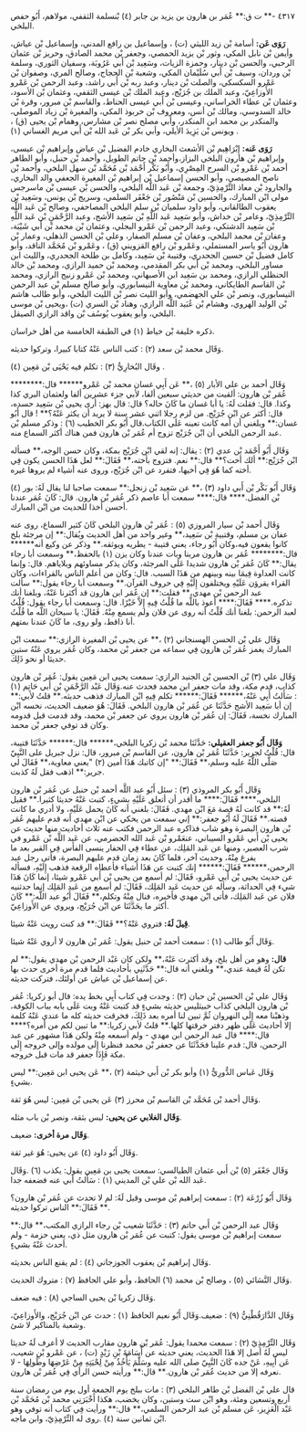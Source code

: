 ٤٣١٧ -** ت ق:** عُمَر بن هارون بن يزيد بن جابر (٤) بْنسلمة الثقفي، مولاهم، أَبُو حفص البلخي.

**رَوَى عَن:** أسامة بْن زيد الليثي (ت) ، وإسماعيل بن رافع المدني، وإسماعيل بْن عياش، وأيمن بْن نابل المكي، وثور بْن يزيد الحمصي، وجعفر بْن محمد الصادق، وحريز بْن عثمان الرحبي، والحسن بْن دينار، وحمزة الزيات، وسَعِيد بْن أَبي عَرُوبَة، وسفيان الثوري، وسلمة بْن وردان، وسيف بْن أَبي سُلَيْمان المكي، وشعبة بْن الحجاج، وصالح المري، وصفوان بْن عَمْرو السكسكي، والصلت بْن دينار، وعبد ربه بْن أَبي راشد، وعبد الرحمن بْن عَمْرو الأَوزاعِيّ، وعبد الملك بن جُرَيْج، وعبد الملك بْن عيسى الثقفي، وعثمان بْن الأسود، وعثمان بْن عطاء الخراساني، وعيسى بْن أَبي عيسى الحناط، والقاسم بْن مبرور، وقرة بْن خالد السدوسي، ومالك بْن أنس، ومعروف بْن خربوذ المكي، والمغيرة بْن زياد الموصلي، والمنكدر بن محمد ابن المنكدر، وأبي مصلح نصر بْن مشارس، وهمام بْن يحيى (ق) ، ويونس بْن يَزِيدَ الأيلي، وأبي بكر بْن عَبد الله بْن أَبي مريم الغساني (١) .

**رَوَى عَنه:** إِبْرَاهِيم بْن الأشعث البخاري خادم الفضيل بْن عياض وإبراهيم بْن عيسى، وإبراهيم بْن هارون البلخي البزاز،وأحمد بْن حاتم الطويل، وأحمد بْن حنبل، وأبو الطاهر أحمد بْن عَمْرو بْن السرح المِصْرِي، وأَبُو بَكْر أَحْمَد بْن مُحَمَّد بْن سهل البلخي، وأحمد بْن ناصح المصيصي، وأبو الحسن إسماعيل بْن إبراهيم بْن المغيرة الجعفي والد البخاري، والجارود بْن معاذ التِّرْمِذِيّ، وجمعة بْن عَبد اللَّه البلخي، والحسن بْن عيسى بْن ماسرجس مولى ابْن المبارك، والحسين بْن مَنْصُور بْن جَعْفَر السلمي، وسريج بْن يونس، وسَعِيد بْن يعقوب الطالقاني، وأبو داود سلميان بْن سلم البلخي المصاحفي، وصالح بْن عَبد اللَّه التِّرْمِذِيّ، وعامر بْن خداش، وأبو سَعِيد عَبد اللَّهِ بْن سَعِيد الأشج، وعبد الرَّحْمَنِ بْن عَبد اللَّهِ بْن سَعِيد الدشتكي، وعبد الرحمن بْن عَمْرو البجلي، وعثمان بْن محمد بْن أَبي شَيْبَة، وعفان بْن محمد البلخي، وعفان بْن مسلم الصفار، وعلي بْن الحسن الذهلي، وعمار بْن هارون أَبُو ياسر المستملي، وعَمْرو بْن رافع القزويني (ق) ، وعَمْرو بْن مُحَمَّد الناقد، وأبو كامل فضيل بْن حسين الجحدري، وقتيبة بْن سَعِيد، وكامل بن طلحة الجحدري، والليث ابن مساور البلخي، ومحمد بْن أَبي بكر المقدمي، ومحمد بْن حميد الرازي، ومحمد بْن خالد الحنظلي الرازي، ومحمد بن سَعِيد ابن الأصبهاني، ومحمد بْن عَمْرو زنيج الرازي، ومحمد بْن القاسم الطايكاني، ومحمد بْن معاوية النيسابوري، وأبو صالح مسلم بْن عبد الرحمن النيسابوري، ونصر بْن علي الجهضمي، وأبو الليث نصر بْن الليث البلخي، وأبو طالب هاشم بْن الوليد الهروي، وهشام بْن عُبَيد اللَّه الرازي، وهناد بْن السري (ت) ،ويحيى بْن موسى البلخي، وأبو يعقوب يُوسُف بْن واقد الرازي الصيقل.

ذكره خليفة بْن خياط (١) في الطبقة الخامسة من أهل خراسان.

وَقَال محمد بْن سعد (٢) : كتب الناس عَنْهُ كتابا كبيرا، وتركوا حديثه.

وقَال البُخارِيُّ (٣) : تكلم فيه يَحْيَى بْن مَعِين (٤) .

وَقَال أحمد بن علي الأبار (٥) ،** عَن أَبِي غسان محمد بْن عَمْرو****** قال:******** عُمَر بْن هارون: ألقيت من حديثي سبعين ألفا، لأبي جزء عشرين ألفا ولعثمان البري كذا وكذا. قال: فقلت لَهُ: يا أبا غسان ما كَانَ حاله؟ قال: قال بهز: أرى يحيى بْن سَعِيد حسده، قال: أكثر عن ابْن جُرَيْج. من لزم رجلا اثني عشر سنة لا يريد أن يكثر عَنْهُ؟** ! قال أَبُو غسان:** وبلغني أن أمه كانت تعينه عَلَى الكتاب.قال أَبُو بكر الخطيب (٦) : وذكر مسلم بْن عبد الرحمن البلخي أن ابْن جُرَيْج تزوج أم عُمَر بْن هارون فمن هناك أكثر السماع منه.

وَقَال أَبُو أَحْمَد بْن عدي (٢) : يقال: إنه لقي ابْن جُرَيْج بمكة، وكان حسن الوجه،** فسأله ابْن جُرَيْج:** ألك أخت؟** قال:** نعم. فتزوج بأخته،** فَقَالَ:** لعل هَذَا الحسن يكون فِي أخته كما هُوَ فِي أخيها، فتفرد عن ابْن جُرَيْج، وروى عنه أشياء لم يروها غيره.

وَقَال أَبُو بَكْر بْن أَبي داود (٣) ،** عن سَعِيد بْن زنجل:** سمعت صاحبا لنا يقال لَهُ: بور (٤) بْن الفضل.**** قال:**** سمعت أبا عاصم ذكر عُمَر بْن هارون. قال: كَانَ عُمَر عندنا أحسن أخذا للحديث من ابْن المبارك.

وَقَال أحمد بْن سيار المروزي (٥) : عُمَر بْن هارون البلخي كَانَ كثير السماع، روى عنه عفان بن مسلم، وقتبية بْن سَعِيد،** وغير واحد من أهل الحديث ويُقال:** إن مرجئة بلخ كانوا يقعون فيه،وكان أَبُو رجاء، يعني قتيبة - يطريه ويوثقه.** وذكر عن وكيع أنه****** قال:******** عُمَر بن هارون مربنا وبات عندنا وكان يزن (١) بالحفظ،** وسمعت أبا رجاء يقال:** كَانَ عُمَر بْن هارون شديدا عَلَى المرجئة، وكان يذكر مساوئهم وبلاياهم. قال: وإنما كانت العداوة فِيمَا بينه وبينهم من هَذَا السبب. قال: وكان من أعلم الناس بالقراءات، وكان القراء يقرؤن عَلَيْهِ ويختلفون إِلَيْهِ فِي حروف القرآن.** وسمعت أبا رجاء يقول:** سألت عبد الرحمن بْن مهدي،** فقلت:** إن عُمَر ابن هارون قد أكثرنا عَنْهُ، وبلغنا أنك تذكره.**** فَقَالَ:**** أعوذ باللَّه ما قُلْتُ فِيهِ إِلاَّ خَيْرًا. قال: وسمعت أبا رجاء يقول: قُلْتُ لعبد الرحمن: بلغنا أنك قُلْتُ أنه روى عن فلان ولم يسمع مِنْهُ. فَقَالَ: يا سبحان اللَّه ما قُلْتُ أنا ذاقط، ولو روى، ما كَانَ عندنا بمتهم.

وَقَال علي بْن الحسن الهسنجاني (٢) ،** عن يحيى بْن المغيرة الرازي:** سمعت ابْن المبارك يغمز عُمَر بْن هارون فِي سماعه من جعفر بْن محمد، وكان عُمَر يروي عَنْهُ ستين حديثا أو نحو ذَلِكَ.

وَقَال علي (٣) بْن الحسين بْن الجنيد الرازي: سمعت يحيى ابن مَعِين يقول: عُمَر بْن هارون كذاب، قدم مكة، وقد مات جعفر ابن محمد فحدث عنه.وَقَال عَبْد الرَّحْمَنِ بْن أَبي حَاتِم (١) : سَأَلتُ أَبِي عَنْهُ،****** فَقَالَ:****** تكلم فِيهِ ابْن المبارك فذهب حديثه.** قلتُ لأبي:** إن أبا سَعِيد الأشج حَدَّثَنَا عن عُمَر بْن هارون البلخي. فَقَالَ: هُوَ ضعيف الحديث، نخسه ابْن المبارك نخسة، فَقَالَ: إن عُمَر بْن هارون يروي عن جعفر بْن محمد، وقد قدمت قبل قدومه وكان قد توفي جعفر بْن محمد.

**وَقَال أَبُو جعفر العقيلي:** حَدَّثَنَا محمد بْن زكريا البلخي،****** قال:****** حَدَّثَنَا قتيبة، قال: قُلْتُ لجرير: حَدَّثَنَا عُمَر بْن هارون، عن القاسم بْن مبرور، قال: نزل جبريل على النَّبِيّ صَلَّى اللَّهُ عليه وسلم،** فَقَالَ:** "إن كاتبك هَذَا أمين (٢) "يعني معاوية،** فَقَالَ لي جرير:** اذهب فقل لَهُ كذبت.

وَقَال أَبُو بكر المروذي (٣) : سئل أَبُو عبد اللَّه أحمد بْن حنبل عن عُمَر بْن هارون البلخي،**** فَقَالَ:**** ما أقدر أن أتعلق عَلَيْهِ بشيءٍ، كتبت عَنْهُ حديثا كثيرا.** فقيل لَهُ:** قد كانت لَهُ قصة مَعَ ابْن مهدي. فَقَالَ: بلغني أنه كَانَ يحمل عَلَيْهِ، ولا أدري ما كانت قصته.** فَقَالَ لَهُ أَبُو جعفر:** إني سمعت من يحكي عن ابْن مهدي أنه قدم عليهم عُمَر بْن هارون البصرة وهو شاب فذاكره عبد الرحمن فكتب عنه ثلاث أحاديث منها حديث عن يحيى بْن أَبي عَمْرو السيباني، عنعَمْرو بْن عَبد الله الحضرمي، عن عَبد اللَّه بْن عَمْرو في شرب العصير، ومنها عن عَبد المَلِك، عن عطاء فِي الحفار ينسى الفأس فِي القبر بعد ما يفرغ مِنْهُ، وحديث آخر، فلما كَانَ بعد زمان قدم عليهم البصرة، فأتى رجل عبد الرحمن،****** فَقَالَ:****** إنك كتبت عن هَذَا أشياء فأعطاه الرقعة فذهب إِلَيْهِ، فسأله عن حديث يحيى بْن أَبي عَمْرو، فَقَالَ: لم أسمع من يحيى بْن أَبي عَمْرو شيئا، إنما كَانَ هَذَا شيء فِي الحداثة، وسأله عن حديث عَبد المَلِك، فَقَالَ: لم أسمع من عَبد المَلِك إنما حدثنيه فلان عن عَبد المَلِك، فأتى ابْن مهدي فأخبره، فنال مِنْهُ وتكلم،** فَقَالَ أَبُو عبد اللَّه:** كَانَ أكثر ما يحَدَّثَنَا عن ابْن جُرَيْج، ويروي عن الأَوزاعِيّ.

**قِيلَ لَهُ:** فتروي عَنْهُ؟** فَقَالَ:** قد كنت رويت عَنْهُ شيئا.

وَقَال أَبُو طالب (١) : سمعت أحمد بْن حنبل يقول: عُمَر بْن هارون لا أروي عَنْهُ شيئا.

**قال:** وهو من أهل بلخ، وقد أكثرت عَنْهُ،** ولكن كان عَبْد الرحمن بْن مهدي يقول:** لم تكن لَهُ قيمة عندي،** وبلغني أنه قال:** حَدَّثَنِي بأحاديث فلما قدم مرة أخرى حدث بها عن إسماعيل بْن عياش عن أولئك، فتركت حديثه.

وَقَال علي بْن الحسين بْن حبان (٢) : وجدت فِي كتاب أَبِي بخط يده: قال أبو زكريا: عُمَر بْن هارون البلخي كذاب خبيثليس حديثه بشيءٍ قد كتبت عَنْهُ وبت عَلَى بابه بباب الكوفة، وذهبْنا معه إِلَى النهروان ثُمَّ تبين لنا أمره بعد ذَلِكَ، فخرقت حديثه كله ما عندي عَنْهُ كلمة إلا أحاديث عَلَى ظهر دفتر خرقتها كلها.** قلتُ لأبي زكريا:** ما تبين لكم من أمره؟**** قال:**** قال عبد الرحمن ابن مهدي - ولم أسمعه مِنْهُ ولكن هَذَا مشهور عن عبد الرحمن، قال: قدم علينا فحَدَّثَنَا عن جعفر بْن محمد فنظرنا إِلَى مولده وإلى خروجه إِلَى مكة فَإِذَا جعفر قد مات قبل خروجه.

وَقَال عَباس الدُّورِيُّ (١) وأبو بكر بْن أَبي خيثمة (٢) ،** عَن يحيى ابن مَعِين:** ليس بشيءٍ.

وَقَال أحمد بْن مُحَمَّد بْن القاسم بْن محرز (٣) عَن يحيى بْن مَعِين: ليس هُوَ ثقة.

**وَقَال الغلابي عن يحيى:** ليس بثقة، ونصر بْن باب مثله.

**وَقَال مرة أخرى:** ضعيف.

وَقَال أَبُو داود (٤) عن يحيى: هُوَ غير ثقة.

وَقَال جَعْفَر (٥) بْن أَبي عثمان الطيالسي: سمعت يحيى بن مَعِين يقول: يكذب (٦) .وَقَال عَبد الله بْن علي بْن المديني (١) : سَأَلتُ أبي عنه فضعفه جدا.

وَقَال أَبُو زُرْعَة (٢) : سمعت إبراهيم بْن موسى وقيل لَهُ: لم لا تحدث عن عُمَر بْن هارون؟** فَقَالَ:** الناس تركوا حديثه.

وَقَال عبد الرحمن بْن أَبي حاتم (٣) : حَدَّثَنَا شعيب بْن رجاء الرازي المكتب،** قال:** سمعت إبراهيم بْن موسى يقول: كتبت عن عُمَر بْن هارون مثل ذي، يعني حزمة - ولم أحدث عَنْهُ بشيءٍ.

وَقَال إبراهيم بْن يعقوب الجوزجاني (٤) : لم يقنع الناس بحديثه.

وَقَال النَّسَائي (٥) ، وصالح بْن محمد (٦) الحافظ، وأبو علي الحافظ (٧) : متروك الحديث.

وَقَال زكريا بْن يحيى الساجي (٨) : فيه ضعف.

وَقَال الدَّارَقُطْنِيُّ (٩) : ضعيف.وَقَال أَبُو نعيم الحافظ (١) : حدث عن ابْن جُرَيْج، والأَوزاعِيّ، وشعبة بالمناكير لا شئ.

وَقَال التِّرْمِذِيّ (٢) : سمعت محمدا يقول: عُمَر بْن هارون مقارب الحديث لا أعرف لَهُ حديثا ليس لَهُ أصل إلا هَذَا الحديث، يعني حديثه عن أُسَامَةَ بْنِ زَيْدٍ (ت) ، عن عَمْرو بْنِ شعيب، عَن أَبِيهِ، عَنْ جده كَانَ النَّبِيّ صلى الله عليه وسَلَّمَ يَأْخُذُ مِنْ لِحْيَتِهِ مِنْ عَرْضِهَا وطُولِهَا - لا نعرفه إلا من حديث عُمَر بْن هارون.** قال:** ورأيته حسن الرأي فِي عُمَر بْن هارون.

قال علي بْن الفضل بْن طاهر البلخي (٣) : مات ببلخ يوم الجمعة أول يوم من رمضان سنة أربع وتسعين ومئة، وهو ابْن ست وستين، وكان يخضب، هكذا أَخْبَرَنِي محمد بْن مُحَمَّد بْن عَبْد الْعَزِيز، عَن مسلم بْن عبد الرحمن السلمي،** قال:** ورأيت فِي كتاب أنه توفي وهو ابْن ثمانين سنة (٤) .روى له التِّرْمِذِيّ، وابن ماجه.